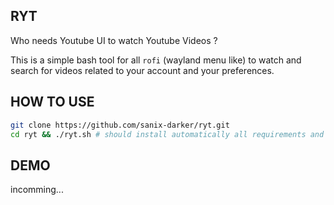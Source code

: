 ## RYT

Who needs Youtube UI to watch Youtube Videos ?

This is a simple bash tool for all `rofi` (wayland menu like) to watch and search for videos related to your account and your preferences.

## HOW TO USE

```bash
git clone https://github.com/sanix-darker/ryt.git
cd ryt && ./ryt.sh # should install automatically all requirements and start
```

## DEMO

incomming...
